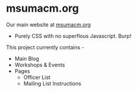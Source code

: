 # msumacm.org

Our main website at [msumacm.org](http://msumacm.org)

* Purely CSS with no superflous Javascript. Burp!


This project currently contains -  
- Main Blog
- Workshops & Events
- Pages
    - Officer List
    - Mailing List Instructions
